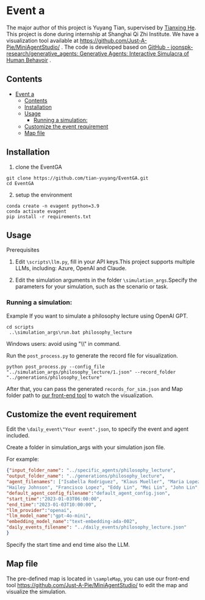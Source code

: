 # Event a
The major author of this project is Yuyang Tian, supervised by [Tianxing He](https://cloudygoose.github.io/). This project is done during internship at Shanghai Qi Zhi Institute. We have a visualization tool available at https://github.com/Just-A-Pie/MiniAgentStudio/ .
The code is developed based on [GitHub - joonspk-research/generative_agents: Generative Agents: Interactive Simulacra of Human Behavoir](https://github.com/joonspk-research/generative_agents) .

## Contents

- [Event a](#event-a)
  - [Contents](#contents)
  - [Installation](#installation)
  - [Usage](#usage)
    - [Running a simulation:](#running-a-simulation)
  - [Customize the event requirement](#customize-the-event-requirement)
  - [Map file](#map-file)




## Installation


1. clone the EventGA
```
git clone https://github.com/tian-yuyang/EventGA.git
cd EventGA
```

2. setup the environment
```
conda create -n evagent python=3.9
conda activate evagent
pip install -r requirements.txt
```

## Usage


Prerequisites

1. Edit ```\scripts\llm.py```, fill in your API keys.This project supports multiple LLMs, including: Azure, OpenAI and Claude.

2. Edit the simulation arguments in the folder ```\simulation_args```.Specify the parameters for your simulation, such as the scenario or task.

### Running a simulation:

Example
If you want to simulate a philosophy lecture using OpenAI GPT.

```
cd scripts
 ..\simulation_args\run.bat philosophy_lecture
```

Windows users: avoid using "\\\\" in command.

Run the ```post_process.py``` to generate the record file for visualization. 

```
python post_process.py --config_file "../simulation_args/philosophy_lecture/1.json" --record_folder "../generations/philosophy_lecture"
```

After that, you can pass the generated ```records_for_sim.json``` and Map folder path to [our front-end tool](https://github.com/Just-A-Pie/MiniAgentStudio/) to watch the visualization.

## Customize the event requirement

Edit the ```\daily_event\"Your event".json```, to specify the event and agent included.

Create a folder in simulation_args with your simulation json file.

For example:

```json
{"input_folder_name": "../specific_agents/philosophy_lecture",
"output_folder_name": "../generations/philosophy_lecture",
"agent_filenames": ["Isabella Rodriguez", "Klaus Mueller", "Maria Lopez", "Ayesha Khan", 
"Hailey Johnson", "Francisco Lopez", "Eddy Lin", "Mei Lin", "John Lin", "Wolfgang Schulz", "Sam Moore", "Arthur Burton", "Carmen Ortiz", "Ryan Park", "Tamara Taylor"],
"default_agent_config_filename":"default_agent_config.json",
"start_time":"2023-01-03T06:00:00",
"end_time":"2023-01-03T10:00:00",
"llm_provider":"openai",
"llm_model_name":"gpt-4o-mini",
"embedding_model_name":"text-embedding-ada-002",
"daily_events_filename": "../daily_events/philosophy_lecture.json"
}
```

Specify the start time and end time also the LLM.


## Map file

The pre-defined map is located in ```\sampleMap```, you can use our front-end tool https://github.com/Just-A-Pie/MiniAgentStudio/ to edit the map and visualize the simulation.